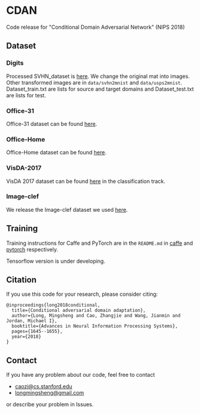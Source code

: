 # CDAN
Code release for "Conditional Domain Adversarial Network" (NIPS 2018)

## Dataset
### Digits
Processed SVHN_dataset is [here](https://drive.google.com/open?id=1Y0wT_ElbDcnFxtu25MB74npURwwijEdT). We change the original mat into images. Other transformed images are in `data/svhn2mnist` and `data/usps2mnist`. Dataset_train.txt are lists for source and target domains and Dataset_test.txt are lists for test.

### Office-31
Office-31 dataset can be found [here](https://people.eecs.berkeley.edu/~jhoffman/domainadapt/). 

### Office-Home
Office-Home dataset can be found [here](http://hemanthdv.org/OfficeHome-Dataset/).

### VisDA-2017
VisDA 2017 dataset can be found [here](https://github.com/VisionLearningGroup/taskcv-2017-public) in the classification track.

### Image-clef
We release the Image-clef dataset we used [here](https://drive.google.com/file/d/0B9kJH0-rJ2uRS3JILThaQXJhQlk/view).

## Training
Training instructions for Caffe and PyTorch are in the `README.md` in [caffe](caffe) and [pytorch](pytorch) respectively.

Tensorflow version is under developing.

## Citation
If you use this code for your research, please consider citing:
```
@inproceedings{long2018conditional,
  title={Conditional adversarial domain adaptation},
  author={Long, Mingsheng and Cao, Zhangjie and Wang, Jianmin and Jordan, Michael I},
  booktitle={Advances in Neural Information Processing Systems},
  pages={1645--1655},
  year={2018}
}
```

## Contact
If you have any problem about our code, feel free to contact
- caozj@cs.stanford.edu
- longmingsheng@gmail.com

or describe your problem in Issues.
